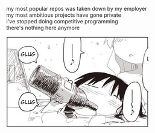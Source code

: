 my most popular repos was taken down by my employer  
my most ambitious projects have gone private  
i've stopped doing competitive programming  
there's nothing here anymore

![glt](16.jpg)
